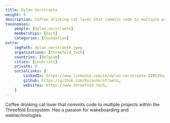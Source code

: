 ```yaml
---
title: Dylan Verstraete
weight: 4
description: Coffee drinking cat lover that commits code to multiple projects within the Threefold Ecosystem.
taxonomies:
    people: [dylan_verstraete]
    memberships: [tech]
    categories: [foundation]
extra:
    imgPath: dylan_verstraete.jpeg
    organizations: [threefold_tech]
    countries: [Belgium]
    cities: [Lochristi]
    private: 0
    socialLinks: {
        LinkedIn: https://www.linkedin.com/in/dylan-verstraete-229539a4/,
        github: https://github.com/DylanVerstraete,
        websites: https://www.threefold.tech,
    }
---
```


Coffee drinking cat lover that commits code to multiple projects within the Threefold Ecosystem. Has a passion for wakeboarding and webtechnologies.
